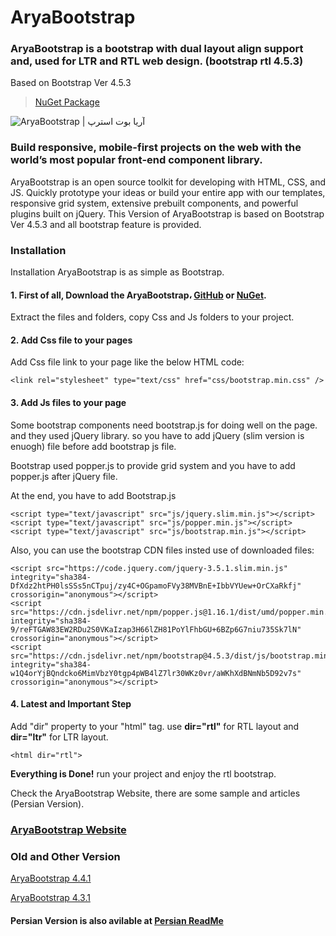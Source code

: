 # AryaBootstrap
### AryaBootstrap is a bootstrap with dual layout align support and, used for LTR and RTL web design. (bootstrap rtl 4.5.3)
Based on Bootstrap Ver 4.5.3

> [NuGet Package](https://www.nuget.org/packages/AryaBootstrap/)

![AryaBootstrap | آریا بوت استرپ](images/AryaBootstrap.jpg)

### Build responsive, mobile-first projects on the web with the world’s most popular front-end component library.

AryaBootstrap is an open source toolkit for developing with HTML, CSS, and JS. Quickly prototype your ideas or build your entire app with our templates, responsive grid system, extensive prebuilt components, and powerful plugins built on jQuery. This Version of AryaBootstrap is based on Bootstrap Ver 4.5.3 and all bootstrap feature is provided.

### Installation

Installation AryaBootstrap is as simple as Bootstrap.

#### 1. First of all, Download the AryaBootstrap، [GitHub](http://github.com/mRizvandi/AryaBootstrap) or [NuGet](https://www.nuget.org/packages/AryaBootstrap/).

Extract the files and folders, copy Css and Js folders to your project.

#### 2. Add Css file to your pages

Add Css file link to your page like the below HTML code:

```
<link rel="stylesheet" type="text/css" href="css/bootstrap.min.css" /> 
```

#### 3. Add Js files to your page

Some bootstrap components need bootstrap.js for doing well on the page. and they used jQuery library. so you have to add jQuery (slim version is enuogh) file before add bootstrap js file.

Bootstrap used popper.js to provide grid system and you have to add popper.js after jQuery file.

At the end, you have to add Bootstrap.js

```
<script type="text/javascript" src="js/jquery.slim.min.js"></script>
<script type="text/javascript" src="js/popper.min.js"></script>
<script type="text/javascript" src="js/bootstrap.min.js"></script>
```

Also, you can use the bootstrap CDN files insted use of downloaded files:

```
<script src="https://code.jquery.com/jquery-3.5.1.slim.min.js" integrity="sha384-DfXdz2htPH0lsSSs5nCTpuj/zy4C+OGpamoFVy38MVBnE+IbbVYUew+OrCXaRkfj" crossorigin="anonymous"></script>
<script src="https://cdn.jsdelivr.net/npm/popper.js@1.16.1/dist/umd/popper.min.js" integrity="sha384-9/reFTGAW83EW2RDu2S0VKaIzap3H66lZH81PoYlFhbGU+6BZp6G7niu735Sk7lN" crossorigin="anonymous"></script>
<script src="https://cdn.jsdelivr.net/npm/bootstrap@4.5.3/dist/js/bootstrap.min.js" integrity="sha384-w1Q4orYjBQndcko6MimVbzY0tgp4pWB4lZ7lr30WKz0vr/aWKhXdBNmNb5D92v7s" crossorigin="anonymous"></script>
```

#### 4. Latest and Important Step

Add "dir" property to your "html" tag. use **dir="rtl"** for RTL layout and **dir="ltr"** for LTR layout.

```
<html dir="rtl">
```

**Everything is Done!** run your project and enjoy the rtl bootstrap.

Check the AryaBootstrap Website, there are some sample and articles (Persian Version).

### [AryaBootstrap Website](http://abs.aryavandidad.com)


### Old and Other Version
[AryaBootstrap 4.4.1](https://github.com/mRizvandi/AryaBootstrap-4.4.1)

[AryaBootstrap 4.3.1](https://github.com/mRizvandi/AryaBootstrap-4.3.1)


#### Persian Version is also avilable at [Persian ReadMe](https://github.com/mRizvandi/AryaBootstrap/blob/master/README.md)
